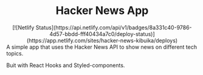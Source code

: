 <div align="center">
<h1>Hacker News App</h1>
[![Netlify Status](https://api.netlify.com/api/v1/badges/8a331c40-9786-4d57-bbdd-fff40434a7c0/deploy-status)](https://app.netlify.com/sites/hacker-news-kibuika/deploys)
</div>
A simple app that uses the Hacker News API to show news on different tech topics.

Buit with React Hooks and Styled-components.
